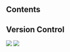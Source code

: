 ## Contents

## Version Control

![](/img/cartoons/cs136l/cs-136L-version-control-1.png)
![](/img/cartoons/cs136l/cs-136L-version-control-2.png)
